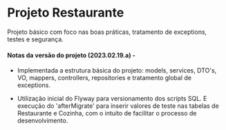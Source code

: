# Projeto Restaurante

Projeto básico com foco nas boas práticas, tratamento de exceptions, testes e segurança. 

#### Notas da versão do projeto (2023.02.19.a) - 

* Implementada a estrutura básica do projeto: models, services, DTO's, VO, mappers, controllers, repositories e tratamento global de exceptions.

* Utilização inicial do Flyway para versionamento dos scripts SQL. E execução do 'afterMigrate' para inserir valores de teste nas tabelas de Restaurante e Cozinha, com o intuito de facilitar o processo de desenvolvimento.
